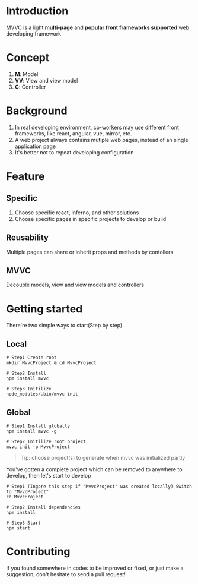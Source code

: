 # Introduction
MVVC is a light **multi-page**  and **popular front frameworks supported** web developing framework


# Concept
1. **M**: Model  
2. **VV**: View and view model    
3. **C**: Controller  


# Background
1. In real developing environment, co-workers may use different front frameworks, like react, angular, vue, mirror, etc. 
2. A web project always contains mutiple web pages, instead of an single application page
3. It's better not to repeat developing configuration


# Feature
## Specific
1. Choose specific react, inferno, and other solutions 
2. Choose specific pages in specific projects to develop or build

## Reusability
Multiple pages can share or inherit props and methods by contollers

## MVVC 
Decouple models, view and view models and controllers


# Getting started
There're two simple ways to start(Step by step)
## Local
```
# Step1 Create root 
mkdir MvvcProject & cd MvvcProject

# Step2 Install
npm install mvvc

# Step3 Initilize
node_modules/.bin/mvvc init
```

## Global
```
# Step1 Install globally
npm install mvvc -g

# Step2 Initilize root project
mvvc init -p MvvcProject
```
> Tip: choose project(s) to generate when mvvc was initialized partly

You've gotten a complete project which can be removed to anywhere to develop, then let's start to develop
```
# Step1 (Ingore this step if "MvvcProject" was created locally) Switch to "MvvcProject"
cd MvvcProject

# Step2 Install dependencies
npm install 

# Step3 Start
npm start
```

# Contributing 
If you found somewhere in codes to be improved or fixed, or just make a suggestion, don't hesitate to send a pull request!